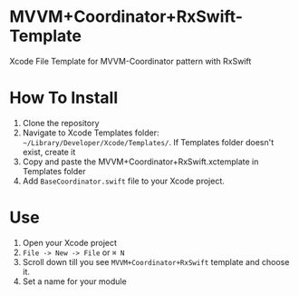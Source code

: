 # MVVM+Coordinator+RxSwift-Template
Xcode File Template for MVVM-Coordinator pattern with RxSwift

# How To Install
1. Clone the repository
2. Navigate to Xcode Templates folder: ```~/Library/Developer/Xcode/Templates/```. If Templates folder doesn't exist, create it
3. Copy and paste the MVVM+Coordinator+RxSwift.xctemplate in Templates folder
4. Add ```BaseCoordinator.swift``` file to your Xcode project.

# Use
1. Open your Xcode project
2. ```File -> New -> File``` or ```⌘ N```
3. Scroll down till you see ```MVVM+Coordinator+RxSwift``` template and choose it.
4. Set a name for your module
